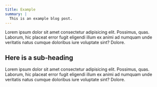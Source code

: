 ```yaml
---
title: Example
summary: |
  This is an example blog post.
---
```


Lorem ipsum dolor sit amet consectetur adipisicing elit. Possimus, quas. Laborum, hic placeat error fugit eligendi
illum ex animi ad numquam unde veritatis natus cumque doloribus iure voluptate sint? Dolore.

## Here is a sub-heading

Lorem ipsum dolor sit amet consectetur adipisicing elit. Possimus, quas. Laborum, hic placeat error fugit eligendi
illum ex animi ad numquam unde veritatis natus cumque doloribus iure voluptate sint? Dolore.
